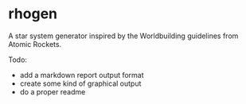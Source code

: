 # rhogen
A star system generator inspired by the Worldbuilding guidelines from Atomic Rockets.

Todo:

- add a markdown report output format
- create some kind of graphical output
- do a proper readme
